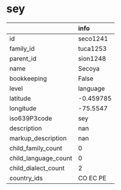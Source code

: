 # sey
|                      | info      |
|:---------------------|:----------|
| id                   | seco1241  |
| family_id            | tuca1253  |
| parent_id            | sion1248  |
| name                 | Secoya    |
| bookkeeping          | False     |
| level                | language  |
| latitude             | -0.459785 |
| longitude            | -75.5547  |
| iso639P3code         | sey       |
| description          | nan       |
| markup_description   | nan       |
| child_family_count   | 0         |
| child_language_count | 0         |
| child_dialect_count  | 2         |
| country_ids          | CO EC PE  |
